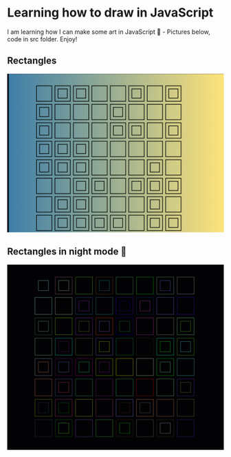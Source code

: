 # Learning how to draw in JavaScript

I am learning how I can make some art in JavaScript 💛 - Pictures below, code in src folder. Enjoy!

## Rectangles

![rectangles gif](/images/rectangles.gif)

## Rectangles in night mode 🌃

![rectangles night](/images/rectanglesNight/rectanglesNight.gif)
